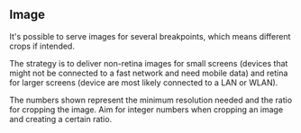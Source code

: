 ## Image

It's possible to serve images for several breakpoints, which means different crops if intended.

The strategy is to deliver non-retina images for small screens (devices that might not be connected to a fast network and need mobile data) and retina for larger screens (device are most likely connected to a LAN or WLAN).

The numbers shown represent the minimum resolution needed and the ratio for cropping the image.
Aim for integer numbers when cropping an image and creating a certain ratio.
